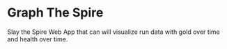 # Graph The Spire
Slay the Spire Web App that can will visualize run data with gold over time and health over time.
